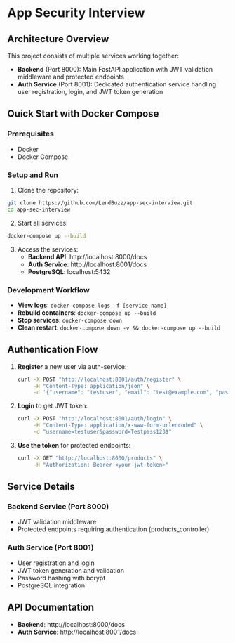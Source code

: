# App Security Interview

## Architecture Overview

This project consists of multiple services working together:

- **Backend** (Port 8000): Main FastAPI application with JWT validation middleware and protected endpoints
- **Auth Service** (Port 8001): Dedicated authentication service handling user registration, login, and JWT token generation

## Quick Start with Docker Compose

### Prerequisites
- Docker
- Docker Compose

### Setup and Run

1. Clone the repository:
```bash
git clone https://github.com/LendBuzz/app-sec-interview.git
cd app-sec-interview
```

2. Start all services:
```bash
docker-compose up --build
```

3. Access the services:
   - **Backend API**: http://localhost:8000/docs
   - **Auth Service**: http://localhost:8001/docs
   - **PostgreSQL**: localhost:5432

### Development Workflow

- **View logs**: `docker-compose logs -f [service-name]`
- **Rebuild containers**: `docker-compose up --build`
- **Stop services**: `docker-compose down`
- **Clean restart**: `docker-compose down -v && docker-compose up --build`

## Authentication Flow

1. **Register** a new user via auth-service:
   ```bash
   curl -X POST "http://localhost:8001/auth/register" \
        -H "Content-Type: application/json" \
        -d '{"username": "testuser", "email": "test@example.com", "password": "Testpass123$"}'
   ```

2. **Login** to get JWT token:
   ```bash
   curl -X POST "http://localhost:8001/auth/login" \
        -H "Content-Type: application/x-www-form-urlencoded" \
        -d "username=testuser&password=Testpass123$"
   ```

3. **Use the token** for protected endpoints:
   ```bash
   curl -X GET "http://localhost:8000/products" \
        -H "Authorization: Bearer <your-jwt-token>"
   ```

## Service Details

### Backend Service (Port 8000)
- JWT validation middleware
- Protected endpoints requiring authentication (products_controller)

### Auth Service (Port 8001)
- User registration and login
- JWT token generation and validation
- Password hashing with bcrypt
- PostgreSQL integration


## API Documentation

- **Backend**: http://localhost:8000/docs
- **Auth Service**: http://localhost:8001/docs
